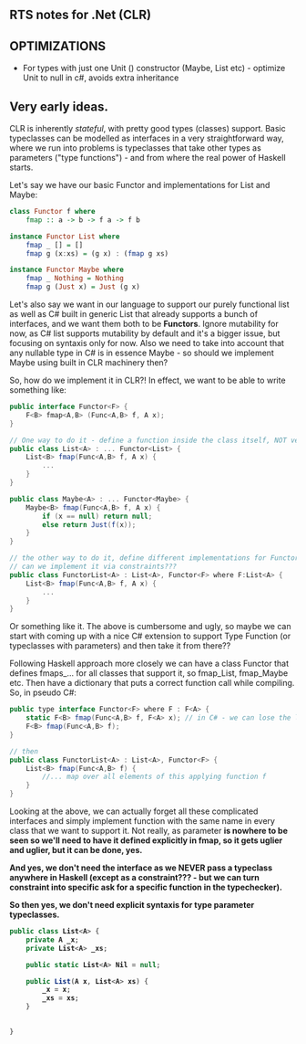 RTS notes for .Net (CLR)
-------------------------------------

OPTIMIZATIONS
-----------------------

* For types with just one Unit () constructor (Maybe, List etc) - optimize Unit to null in c#, avoids extra inheritance


Very early ideas.
--------------------

CLR is inherently *stateful*, with pretty good types (classes) support. Basic typeclasses can be modelled as interfaces in a very straightforward way, where we run into problems is typeclasses that take other types as parameters ("type functions") - and from where the real power of Haskell starts.

Let's say we have our basic Functor and implementations for List and Maybe:

```haskell
class Functor f where
    fmap :: a -> b -> f a -> f b

instance Functor List where 
    fmap _ [] = []
    fmap g (x:xs) = (g x) : (fmap g xs)

instance Functor Maybe where
    fmap _ Nothing = Nothing
    fmap g (Just x) = Just (g x)
```

Let's also say we want in our language to support our purely functional list as well as C# built in generic List<T> that already supports a bunch of interfaces, and we want them both to be **Functors**. Ignore mutability for now, as C# list supports mutability by default and it's a bigger issue, but focusing on syntaxis only for now. Also we need to take into account that any nullable type in C# is in essence Maybe - so should we implement Maybe using built in CLR machinery then?

So, how do we implement it in CLR?! In effect, we want to be able to write something like:

```C#
public interface Functor<F> {
    F<B> fmap<A,B> (Func<A,B> f, A x);
} 

// One way to do it - define a function inside the class itself, NOT very functional:
public class List<A> : ... Functor<List> {
    List<B> fmap(Func<A,B> f, A x) {
        ...
    }
}

public class Maybe<A> : ... Functor<Maybe> {
    Maybe<B> fmap(Func<A,B> f, A x) {
        if (x == null) return null;
        else return Just(f(x));
    }
}

// the other way to do it, define different implementations for Functor interface itself, more closely following haskell:
// can we implement it via constraints???
public class FunctorList<A> : List<A>, Functor<F> where F:List<A> {
    List<B> fmap(Func<A,B> f, A x) {
        ...
    }
}
```

Or something like it. The above is cumbersome and ugly, so maybe we can start with coming up with a nice C# extension to support Type Function (or typeclasses with parameters) and then take it from there??

Following Haskell approach more closely we can have a class Functor that defines fmaps_... for all classes that support it, so fmap_List, fmap_Maybe etc. Then have a dictionary that puts a correct function call while compiling. So, in pseudo C#:

```C#
public type interface Functor<F> where F : F<A> {
    static F<B> fmap(Func<A,B> f, F<A> x); // in C# - we can lose the last argument and make this function part of the class, so:
    F<B> fmap(Func<A,B> f);
}

// then
public class FunctorList<A> : List<A>, Functor<F> {
    List<B> fmap(Func<A,B> f) {
        //... map over all elements of this applying function f
    } 
}
```

Looking at the above, we can actually forget all these complicated interfaces and simply implement function with the same name in every class that we want to support it. Not really, as parameter <B> is nowhere to be seen so we'll need to have it defined explicitly in fmap, so it gets uglier and uglier, but it can be done, yes.

And yes, we don't need the interface as we NEVER pass a typeclass anywhere in Haskell (except as a constraint??? - but we can turn constraint into specific ask for a specific function in the typechecker).

So then yes, we don't need explicit syntaxis for type parameter typeclasses.

```C#
public class List<A> {
    private A _x;
    private List<A> _xs;

    public static List<A> Nil = null;

    public List(A x, List<A> xs) {
        _x = x;
        _xs = xs;
    }

    
}


```